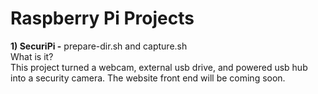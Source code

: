Raspberry Pi Projects
===

<b>1) SecuriPi -</b> prepare-dir.sh and capture.sh
<br>
What is it?
<br>
This project turned a webcam, external usb drive, and powered usb hub into a security camera. The website front end will be coming soon.
